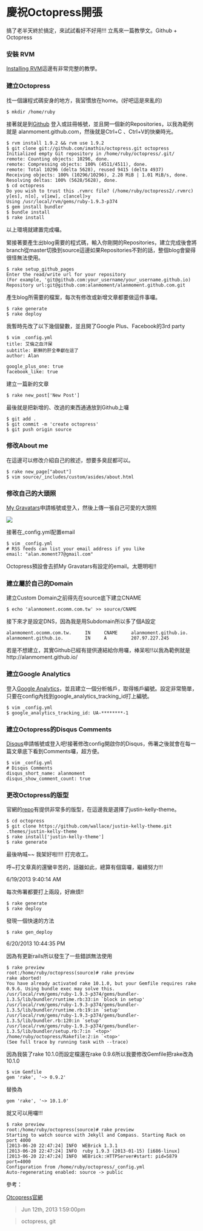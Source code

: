 # 慶祝Octopress開張

搞了老半天終於搞定，來試試看好不好用!!! 立馬來一篇教學文。Github + Octopress

### 安裝 RVM

[Installing RVM](https://rvm.io/rvm/install)這邊有非常完整的教學。

### 建立Octopress

找一個讓程式碼安身的地方，我習慣放在home。(好吧這是來亂的)

	$ mkdir /home/ruby

接著就是到[Github](https://github.com/ "Github") 登入或註冊帳號，並且開一個新的Repositories，以我為範例就是 alanmoment.github.com，然後就是Ctrl+C 、Ctrl+V的快樂時光。

	$ rvm install 1.9.2 && rvm use 1.9.2
	$ git clone git://github.com/imathis/octopress.git octopress
	Initialized empty Git repository in /home/ruby/octopress/.git/
	remote: Counting objects: 10296, done.
	remote: Compressing objects: 100% (4511/4511), done.
	remote: Total 10296 (delta 5628), reused 9415 (delta 4937)
	Receiving objects: 100% (10296/10296), 2.28 MiB | 1.01 MiB/s, done.
	Resolving deltas: 100% (5628/5628), done.
	$ cd octopress
	Do you wish to trust this .rvmrc file? (/home/ruby/octopress2/.rvmrc)
	y[es], n[o], v[iew], c[ancel]>y
	Using /usr/local/rvm/gems/ruby-1.9.3-p374
	$ gem install bundler
	$ bundle install
	$ rake install

以上環境就建置完成囉。

緊接著要產生出blog需要的程式碼，輸入你剛開的Repositories，建立完成後會將branch從master切換到source這邊如果Repositories不對的話，整個blog會變得很怪無法使用。

	$ rake setup_github_pages
	Enter the read/write url for your repository
	(For example, 'git@github.com:your_username/your_username.github.io)
	Repository url:git@github.com:alanmoment/alanmoment.github.com.git

產生blog所需要的檔案，每次有修改或新增文章都要做這件事囉。

	$ rake generate
	$ rake deploy

我暫時先改了以下幾個變數，並且開了Google Plus、Facebook的3rd party

	$ vim _config.yml
	title: 艾倫之血汗屎
	subtitle: 新鮮的肝全奉獻在這了
	author: Alan

	google_plus_one: true
	facebook_like: true

建立一篇新的文章

	$ rake new_post['New Post']

最後就是把新增的、改過的東西通通放到Github上囉

	$ git add .
	$ git commit -m 'create octopress'
	$ git push origin source

### 修改About me

在這邊可以修改介紹自己的敘述，想要多臭屁都可以。

	$ rake new_page["about"]
	$ vim source/_includes/custom/asides/about.html

### 修改自己的大頭照

[My Gravatars](https://en.gravatar.com)申請帳號或登入，然後上傳一張自己可愛的大頭照

![](/assets/mix/qing_zhu_octopress_kai_zhang/image1.jpg)

接著在_config.yml配置email

	$ vim _config.yml
	# RSS feeds can list your email address if you like
	email: "alan.moment77@gmail.com"

Octopress預設會去抓My Gravatars有設定的email。太聰明啦!!

### 建立屬於自己的Domain

建立Custom Domain之前得先在source底下建立CNAME

	$ echo 'alanmoment.ocomm.com.tw' >> source/CNAME

接下來才是設定DNS，因為我是用Subdomain所以多了個A設定

	alanmoment.ocomm.com.tw.     IN     CNAME     alanmoment.github.io.
	alanmoment.github.io.        IN     A         207.97.227.245

若是不想建立，其實Github已經有提供連結給你用囉，棒呆啦!!以我為範例就是http://alanmoment.github.io/

### 建立Google Analytics

登入[Google Analytics](https://www.google.com/analytics)，並且建立一個分析帳戶，取得帳戶編號。設定非常簡單，只要在config內找到google_analytics\_tracking\_id打上編號。

	$ vim _config.yml
	$ google_analytics_tracking_id: UA-********-1
	
### 建立Octopress的Disqus Comments

[Disqus](https://disqus.com/)申請帳號或登入吧!接著修改config開啟你的Disqus，佈署之後就會在每一篇文章底下看到Comments囉，超方便。

	$ vim _config.yml
	# Disqus Comments
	disqus_short_name: alanmoment
	disqus_show_comment_count: true

### 更改Octopress的版型

官網的[repo](https://github.com/imathis/octopress/wiki/3rd-Party-Octopress-Themes)有提供非常多的版型，在這邊我是選擇了justin-kelly-theme。

	$ cd octopress
	$ git clone https://github.com/wallace/justin-kelly-theme.git .themes/justin-kelly-theme
	$ rake install['justin-kelly-theme']
	$ rake generate

最後吶喊~~ 我架好啦!!!! 打完收工。

呼~打文章真的還蠻辛苦的，話雖如此，總算有個窩囉，繼續努力!!!

6/19/2013 9:40:14 AM 

每次佈署都要打上兩段，好麻煩!!
	
	$ rake generate
	$ rake deploy

發現一個快速的方法

	$ rake gen_deploy

6/20/2013 10:44:35 PM 

因為有更新rails所以發生了一些錯誤無法使用
	
	$ rake preview
	root:/home/ruby/octopress(source)# rake preview
	rake aborted!
	You have already activated rake 10.1.0, but your Gemfile requires rake 0.9.6. Using bundle exec may solve this.
	/usr/local/rvm/gems/ruby-1.9.3-p374/gems/bundler-1.3.5/lib/bundler/runtime.rb:33:in `block in setup'
	/usr/local/rvm/gems/ruby-1.9.3-p374/gems/bundler-1.3.5/lib/bundler/runtime.rb:19:in `setup'
	/usr/local/rvm/gems/ruby-1.9.3-p374/gems/bundler-1.3.5/lib/bundler.rb:120:in `setup'
	/usr/local/rvm/gems/ruby-1.9.3-p374/gems/bundler-1.3.5/lib/bundler/setup.rb:7:in `<top>'
	/home/ruby/octopress/Rakefile:2:in `<top>'
	(See full trace by running task with --trace)

因為我裝了rake 10.1.0而設定檔還在rake 0.9.6所以我要修改Gemfile把rake改為10.1.0

	$ vim Gemfile
	gem 'rake', '~> 0.9.2'
	
替換為

	gem 'rake', '~> 10.1.0'

就又可以用囉!!!

	$ rake preview
	root:/home/ruby/octopress(source)# rake preview
	Starting to watch source with Jekyll and Compass. Starting Rack on port 4000
	[2013-06-20 22:47:24] INFO  WEBrick 1.3.1
	[2013-06-20 22:47:24] INFO  ruby 1.9.3 (2013-01-15) [i686-linux]
	[2013-06-20 22:47:24] INFO  WEBrick::HTTPServer#start: pid=5879 port=4000
	Configuration from /home/ruby/octopress/_config.yml
	Auto-regenerating enabled: source -> public

參考：

[Otcopress官網](http://octopress.org/docs/setup/)

> Jun 12th, 2013 1:59:00pm

> octopress, git